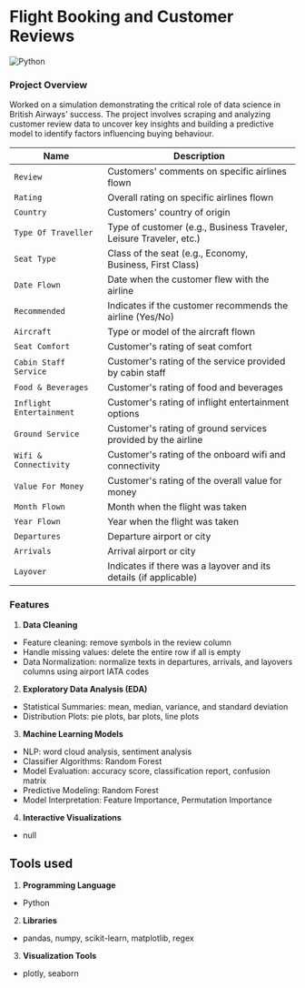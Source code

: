 # Flight Booking and Customer Reviews
![Python](https://img.shields.io/badge/Python-3776AB?style=for-the-badge&logo=python&logoColor=white)

### Project Overview
Worked on a simulation demonstrating the critical role of data science in British Airways' success. The project involves scraping and analyzing customer review data to uncover key insights and building a predictive model to identify factors influencing buying behaviour.

| Name                 | Description                                                                 |
|--------------------------|---------------------------------------------------------------------------------|
| `Review`                | Customers' comments on specific airlines flown                                   |
| `Rating`                | Overall rating on specific airlines flown                                       |
| `Country`               | Customers' country of origin                                                   |
| `Type Of Traveller`     | Type of customer (e.g., Business Traveler, Leisure Traveler, etc.)              |
| `Seat Type`             | Class of the seat (e.g., Economy, Business, First Class)                        |
| `Date Flown`            | Date when the customer flew with the airline                                    |
| `Recommended`           | Indicates if the customer recommends the airline (Yes/No)                      |
| `Aircraft`              | Type or model of the aircraft flown                                             |
| `Seat Comfort`          | Customer's rating of seat comfort                                               |
| `Cabin Staff Service`   | Customer's rating of the service provided by cabin staff                        |
| `Food & Beverages`      | Customer's rating of food and beverages                                         |
| `Inflight Entertainment`| Customer's rating of inflight entertainment options                             |
| `Ground Service`        | Customer's rating of ground services provided by the airline                    |
| `Wifi & Connectivity`   | Customer's rating of the onboard wifi and connectivity                          |
| `Value For Money`       | Customer's rating of the overall value for money                                |
| `Month Flown`           | Month when the flight was taken                                                 |
| `Year Flown`            | Year when the flight was taken                                                  |
| `Departures`            | Departure airport or city                                                      |
| `Arrivals`              | Arrival airport or city                                                        |
| `Layover`               | Indicates if there was a layover and its details (if applicable)                |

### Features
1. **Data Cleaning**
  -	Feature cleaning: remove symbols in the review column
  -	Handle missing values: delete the entire row if all is empty
  -	Data Normalization: normalize texts in departures, arrivals, and layovers columns using airport IATA codes
2. **Exploratory Data Analysis (EDA)**
  -	Statistical Summaries: mean, median, variance, and standard deviation
  -	Distribution Plots: pie plots, bar plots, line plots
3. **Machine Learning Models**
  - NLP: word cloud analysis, sentiment analysis
  -	Classifier Algorithms: Random Forest
  -	Model Evaluation: accuracy score, classification report, confusion matrix
  -	Predictive Modeling: Random Forest
  -	Model Interpretation: Feature Importance, Permutation Importance
4. **Interactive Visualizations**
  -	null

## Tools used
1. **Programming Language** 
  - Python
2. **Libraries**
  - pandas, numpy, scikit-learn, matplotlib, regex
3. **Visualization Tools**
  - plotly, seaborn

